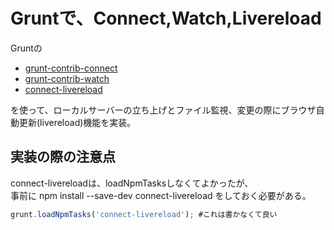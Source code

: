 # Gruntで、Connect,Watch,Livereload
Gruntの
- [grunt-contrib-connect](https://github.com/gruntjs/grunt-contrib-connect)
- [grunt-contrib-watch](https://github.com/gruntjs/grunt-contrib-watch)
- [connect-livereload](https://github.com/intesso/connect-livereload)

を使って、ローカルサーバーの立ち上げとファイル監視、変更の際にブラウザ自動更新(livereload)機能を実装。

## 実装の際の注意点
connect-livereloadは、loadNpmTasksしなくてよかったが、  
事前に npm install --save-dev connect-livereload をしておく必要がある。    
```javascript
grunt.loadNpmTasks('connect-livereload'); #これは書かなくて良い
```